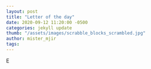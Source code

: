 ```yaml
---
layout: post
title: "Letter of the day"
date: 2020-09-12 11:20:00 -0500
categories: jekyll update
thumb: "/assets/images/scrabble_blocks_scrambled.jpg"
author: mister_mjir
tags:
---
```

E

